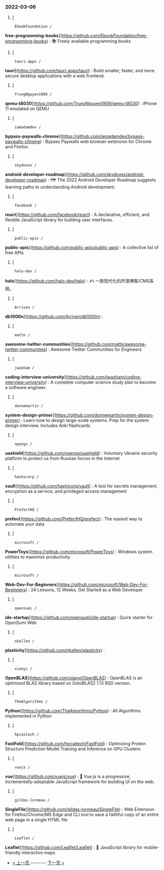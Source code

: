 ### 2022-03-06 
1. [
    

        EbookFoundation /
**free-programming-books**](https://github.com/EbookFoundation/free-programming-books) : 📚 Freely available programming books
1. [
    

        tauri-apps /
**tauri**](https://github.com/tauri-apps/tauri) : Build smaller, faster, and more secure desktop applications with a web frontend.
1. [
    

        TrungNguyen1909 /
**qemu-t8030**](https://github.com/TrungNguyen1909/qemu-t8030) : iPhone 11 emulated on QEMU
1. [
    

        iamadamdev /
**bypass-paywalls-chrome**](https://github.com/iamadamdev/bypass-paywalls-chrome) : Bypass Paywalls web browser extension for Chrome and Firefox.
1. [
    

        skydoves /
**android-developer-roadmap**](https://github.com/skydoves/android-developer-roadmap) : 🗺 The 2022 Android Developer Roadmap suggests learning paths to understanding Android development.
1. [
    

        facebook /
**react**](https://github.com/facebook/react) : A declarative, efficient, and flexible JavaScript library for building user interfaces.
1. [
    

        public-apis /
**public-apis**](https://github.com/public-apis/public-apis) : A collective list of free APIs
1. [
    

        halo-dev /
**halo**](https://github.com/halo-dev/halo) : ✍ 一款现代化的开源博客/CMS系统。
1. [
    

        Arriven /
**db1000n**](https://github.com/Arriven/db1000n) : 
1. [
    

        mattn /
**awesome-twitter-communities**](https://github.com/mattn/awesome-twitter-communities) : Awesome Twitter Communities for Engineers
1. [
    

        jwasham /
**coding-interview-university**](https://github.com/jwasham/coding-interview-university) : A complete computer science study plan to become a software engineer.
1. [
    

        donnemartin /
**system-design-primer**](https://github.com/donnemartin/system-design-primer) : Learn how to design large-scale systems. Prep for the system design interview. Includes Anki flashcards.
1. [
    

        opengs /
**uashield**](https://github.com/opengs/uashield) : Voluntary Ukraine security platform to protect us from Russian forces in the Internet
1. [
    

        hashicorp /
**vault**](https://github.com/hashicorp/vault) : A tool for secrets management, encryption as a service, and privileged access management
1. [
    

        PrefectHQ /
**prefect**](https://github.com/PrefectHQ/prefect) : The easiest way to automate your data
1. [
    

        microsoft /
**PowerToys**](https://github.com/microsoft/PowerToys) : Windows system utilities to maximize productivity
1. [
    

        microsoft /
**Web-Dev-For-Beginners**](https://github.com/microsoft/Web-Dev-For-Beginners) : 24 Lessons, 12 Weeks, Get Started as a Web Developer
1. [
    

        opensumi /
**ide-startup**](https://github.com/opensumi/ide-startup) : Quick starter for OpenSumi Web
1. [
    

        nkallen /
**plasticity**](https://github.com/nkallen/plasticity) : 
1. [
    

        xianyi /
**OpenBLAS**](https://github.com/xianyi/OpenBLAS) : OpenBLAS is an optimized BLAS library based on GotoBLAS2 1.13 BSD version.
1. [
    

        TheAlgorithms /
**Python**](https://github.com/TheAlgorithms/Python) : All Algorithms implemented in Python
1. [
    

        hpcaitech /
**FastFold**](https://github.com/hpcaitech/FastFold) : Optimizing Protein Structure Prediction Model Training and Inference on GPU Clusters
1. [
    

        vuejs /
**vue**](https://github.com/vuejs/vue) : 🖖 Vue.js is a progressive, incrementally-adoptable JavaScript framework for building UI on the web.
1. [
    

        gildas-lormeau /
**SingleFile**](https://github.com/gildas-lormeau/SingleFile) : Web Extension for Firefox/Chrome/MS Edge and CLI tool to save a faithful copy of an entire web page in a single HTML file
1. [
    

        Leaflet /
**Leaflet**](https://github.com/Leaflet/Leaflet) : 🍃 JavaScript library for mobile-friendly interactive maps 

- [ < 上一页 ](https://github.com/able8/github-trending-daily-record/blob/master/2022-03-05.md) -------- [ 下一页 > ](https://github.com/able8/github-trending-daily-record/blob/master/2022-03-07.md)